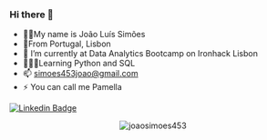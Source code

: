 ### Hi there 👋
- 🧔🏽My name is João Luís Simões
- 📍From Portugal, Lisbon
- 🌱 I’m currently at Data Analytics Bootcamp on Ironhack Lisbon
- 👨🏻‍💻Learning Python and SQL
- 📫 simoes453joao@gmail.com
- ⚡ You can call me Pamella

[![Linkedin Badge](https://www.linkedin.com/feed/?nis=true&lipi=urn%3Ali%3Apage%3Ad_flagship3_profile_view_base%3BHsrzJ8DMSEKesfXqqt5yyw%3D%3D)](https://www.linkedin.com/in/jo%C3%A3o-sim%C3%B5es453/)

<p align="center"> <img src="https://komarev.com/ghpvc/?username=joaosimoes453&label=Profile%20views&color=0e75b6&style=flat" alt="joaosimoes453" /> </p>



<!--
**joaosimoes453/joaosimoes453** is a ✨ _special_ ✨ repository because its `README.md` (this file) appears on your GitHub profile.

Here are some ideas to get you started:
- 
- 🔭 I’m currently working on ...
- 🌱 I’m currently at Data Analytics Bootcamp on Ironhack Lisbon
- 💬 Ask me about ...
- 📫 How to reach me: simoes453joao@gmail.com
- ⚡ Fun fact: my nickname is pamella and most of the people thinks it's my real name
-->
